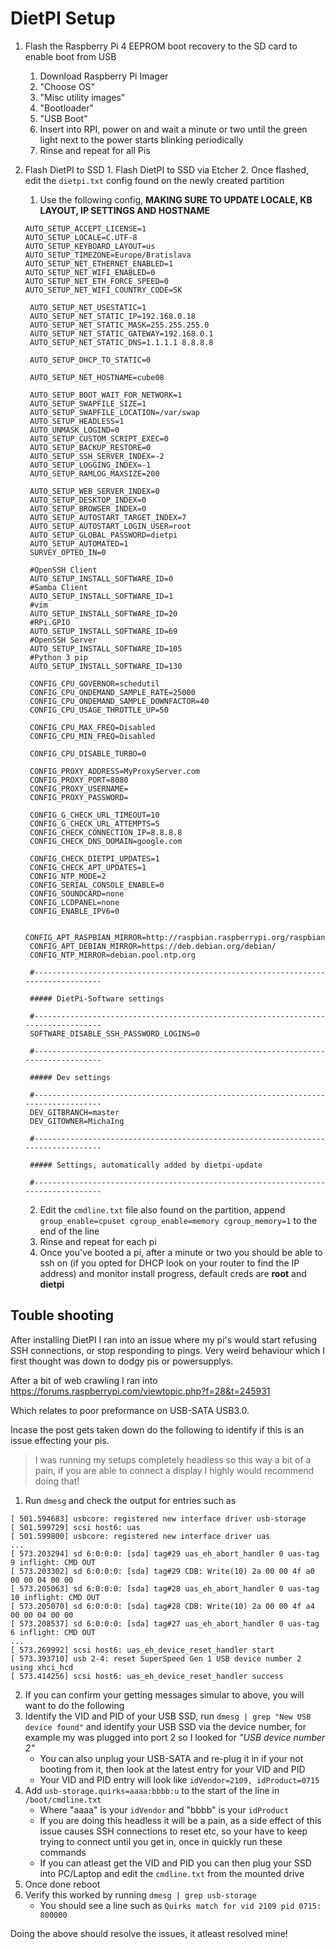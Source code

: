 # DietPI Setup

1. Flash the Raspberry Pi 4 EEPROM boot recovery to the SD card to enable boot from USB
   1. Download Raspberry Pi Imager
   2. "Choose OS"
   3. "Misc utility images"
   4. "Bootloader"
   5. "USB Boot"
   6. Insert into RPI, power on and wait a minute or two until the green light next to the power starts blinking periodically
   7. Rinse and repeat for all Pis
2. Flash DietPI to SSD 1. Flash DietPI to SSD via Etcher 2. Once flashed, edit the `dietpi.txt` config found on the newly created partition

   1. Use the following config, **MAKING SURE TO UPDATE LOCALE, KB LAYOUT, IP SETTINGS AND HOSTNAME**

   ```
   AUTO_SETUP_ACCEPT_LICENSE=1
   AUTO_SETUP_LOCALE=C.UTF-8
   AUTO_SETUP_KEYBOARD_LAYOUT=us
   AUTO_SETUP_TIMEZONE=Europe/Bratislava
   AUTO_SETUP_NET_ETHERNET_ENABLED=1
   AUTO_SETUP_NET_WIFI_ENABLED=0
   AUTO_SETUP_NET_ETH_FORCE_SPEED=0
   AUTO_SETUP_NET_WIFI_COUNTRY_CODE=SK

    AUTO_SETUP_NET_USESTATIC=1
    AUTO_SETUP_NET_STATIC_IP=192.168.0.18
    AUTO_SETUP_NET_STATIC_MASK=255.255.255.0
    AUTO_SETUP_NET_STATIC_GATEWAY=192.168.0.1
    AUTO_SETUP_NET_STATIC_DNS=1.1.1.1 8.8.8.8

    AUTO_SETUP_DHCP_TO_STATIC=0

    AUTO_SETUP_NET_HOSTNAME=cube08

    AUTO_SETUP_BOOT_WAIT_FOR_NETWORK=1
    AUTO_SETUP_SWAPFILE_SIZE=1
    AUTO_SETUP_SWAPFILE_LOCATION=/var/swap
    AUTO_SETUP_HEADLESS=1
    AUTO_UNMASK_LOGIND=0
    AUTO_SETUP_CUSTOM_SCRIPT_EXEC=0
    AUTO_SETUP_BACKUP_RESTORE=0
    AUTO_SETUP_SSH_SERVER_INDEX=-2
    AUTO_SETUP_LOGGING_INDEX=-1
    AUTO_SETUP_RAMLOG_MAXSIZE=200

    AUTO_SETUP_WEB_SERVER_INDEX=0
    AUTO_SETUP_DESKTOP_INDEX=0
    AUTO_SETUP_BROWSER_INDEX=0
    AUTO_SETUP_AUTOSTART_TARGET_INDEX=7
    AUTO_SETUP_AUTOSTART_LOGIN_USER=root
    AUTO_SETUP_GLOBAL_PASSWORD=dietpi
    AUTO_SETUP_AUTOMATED=1
    SURVEY_OPTED_IN=0

    #OpenSSH Client
    AUTO_SETUP_INSTALL_SOFTWARE_ID=0
    #Samba Client
    AUTO_SETUP_INSTALL_SOFTWARE_ID=1
    #vim
    AUTO_SETUP_INSTALL_SOFTWARE_ID=20
    #RPi.GPIO
    AUTO_SETUP_INSTALL_SOFTWARE_ID=69
    #OpenSSH Server
    AUTO_SETUP_INSTALL_SOFTWARE_ID=105
    #Python 3 pip
    AUTO_SETUP_INSTALL_SOFTWARE_ID=130

    CONFIG_CPU_GOVERNOR=schedutil
    CONFIG_CPU_ONDEMAND_SAMPLE_RATE=25000
    CONFIG_CPU_ONDEMAND_SAMPLE_DOWNFACTOR=40
    CONFIG_CPU_USAGE_THROTTLE_UP=50

    CONFIG_CPU_MAX_FREQ=Disabled
    CONFIG_CPU_MIN_FREQ=Disabled

    CONFIG_CPU_DISABLE_TURBO=0

    CONFIG_PROXY_ADDRESS=MyProxyServer.com
    CONFIG_PROXY_PORT=8080
    CONFIG_PROXY_USERNAME=
    CONFIG_PROXY_PASSWORD=

    CONFIG_G_CHECK_URL_TIMEOUT=10
    CONFIG_G_CHECK_URL_ATTEMPTS=5
    CONFIG_CHECK_CONNECTION_IP=8.8.8.8
    CONFIG_CHECK_DNS_DOMAIN=google.com

    CONFIG_CHECK_DIETPI_UPDATES=1
    CONFIG_CHECK_APT_UPDATES=1
    CONFIG_NTP_MODE=2
    CONFIG_SERIAL_CONSOLE_ENABLE=0
    CONFIG_SOUNDCARD=none
    CONFIG_LCDPANEL=none
    CONFIG_ENABLE_IPV6=0

    CONFIG_APT_RASPBIAN_MIRROR=http://raspbian.raspberrypi.org/raspbian/
    CONFIG_APT_DEBIAN_MIRROR=https://deb.debian.org/debian/
    CONFIG_NTP_MIRROR=debian.pool.ntp.org

    #----------------------------------------------------------------------------------

    ##### DietPi-Software settings

    #----------------------------------------------------------------------------------
    SOFTWARE_DISABLE_SSH_PASSWORD_LOGINS=0

    #----------------------------------------------------------------------------------

    ##### Dev settings

    #----------------------------------------------------------------------------------
    DEV_GITBRANCH=master
    DEV_GITOWNER=MichaIng

    #----------------------------------------------------------------------------------

    ##### Settings, automatically added by dietpi-update

    #----------------------------------------------------------------------------------
   ```

   2. Edit the `cmdline.txt` file also found on the partition, append `group_enable=cpuset cgroup_enable=memory cgroup_memory=1` to the end of the line
   3. Rinse and repeat for each pi
   4. Once you've booted a pi, after a minute or two you should be able to ssh on (if you opted for DHCP look on your router to find the IP address) and monitor install progress, default creds are **root** and **dietpi**

## Touble shooting

After installing DietPI I ran into an issue where my pi's would start refusing SSH connections, or stop responding to pings. Very weird behaviour which I first thought was down to dodgy pis or powersupplys.

After a bit of web crawling I ran into https://forums.raspberrypi.com/viewtopic.php?f=28&t=245931

Which relates to poor preformance on USB-SATA USB3.0.

Incase the post gets taken down do the following to identify if this is an issue effecting your pis.

> I was running my setups completely headless so this way a bit of a pain, if you are able to connect a display I highly would recommend doing that!

1. Run `dmesg` and check the output for entries such as

```
[ 501.594683] usbcore: registered new interface driver usb-storage
[ 501.599729] scsi host6: uas
[ 501.599800] usbcore: registered new interface driver uas
...
[ 573.203294] sd 6:0:0:0: [sda] tag#29 uas_eh_abort_handler 0 uas-tag 9 inflight: CMD OUT
[ 573.203302] sd 6:0:0:0: [sda] tag#29 CDB: Write(10) 2a 00 00 4f a0 00 00 04 00 00
[ 573.205063] sd 6:0:0:0: [sda] tag#28 uas_eh_abort_handler 0 uas-tag 10 inflight: CMD OUT
[ 573.205070] sd 6:0:0:0: [sda] tag#28 CDB: Write(10) 2a 00 00 4f a4 00 00 04 00 00
[ 573.208537] sd 6:0:0:0: [sda] tag#27 uas_eh_abort_handler 0 uas-tag 6 inflight: CMD OUT
...
[ 573.269992] scsi host6: uas_eh_device_reset_handler start
[ 573.393710] usb 2-4: reset SuperSpeed Gen 1 USB device number 2 using xhci_hcd
[ 573.414256] scsi host6: uas_eh_device_reset_handler success
```

2. If you can confirm your getting messages simular to above, you will want to do the following
3. Identify the VID and PID of your USB SSD, run `dmesg | grep "New USB device found"` and identify your USB SSD via the device number, for example my was plugged into port 2 so I looked for _"USB device number 2"_
   - You can also unplug your USB-SATA and re-plug it in if your not booting from it, then look at the latest entry for your VID and PID
   - Your VID and PID entry will look like `idVendor=2109, idProduct=0715`
4. Add `usb-storage.quirks=aaaa:bbbb:u` to the start of the line in `/boot/cmdline.txt`
   - Where "aaaa" is your `idVendor` and "bbbb" is your `idProduct`
   - If you are doing this headless it will be a pain, as a side effect of this issue causes SSH connections to reset etc, so your have to keep trying to connect until you get in, once in quickly run these commands
   - If you can atleast get the VID and PID you can then plug your SSD into PC/Laptop and edit the `cmdline.txt` from the mounted drive
5. Once done reboot
6. Verify this worked by running `dmesg | grep usb-storage`
   - You should see a line such as `Quirks match for vid 2109 pid 0715: 800000`

Doing the above should resolve the issues, it atleast resolved mine!
